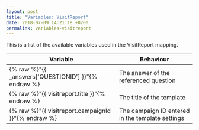 ```yaml
---
layout: post
title: "Variables: VisitReport"
date: 2018-07-09 14:21:18 +0200
permalink: variables-visitreport
---
```

This is a list of the available variables used in the VisitReport mapping.

| Variable                       | Behaviour                             |
|--------------------------------|---------------------------------------|
| {% raw %}"{{ _answers['QUESTIONID'] }}"{% endraw %} | The answer of the referenced question |
| {% raw %}"{{ visitreport.title }}"{% endraw %} | The title of the template |
| {% raw %}"{{ visitreport.campaignId }}"{% endraw %} | The campaign ID entered in the template settings |
